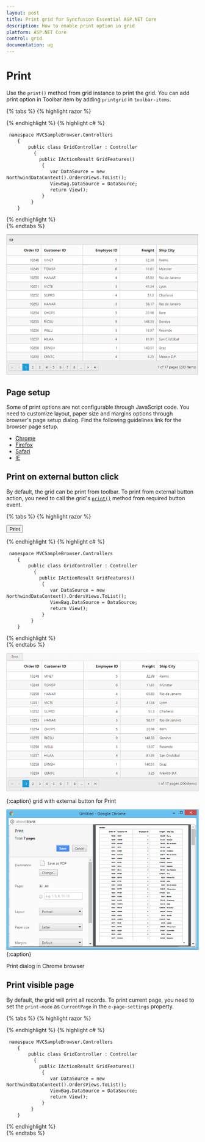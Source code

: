 ```yaml
---
layout: post
title: Print grid for Syncfusion Essential ASP.NET Core
description: How to enable print option in grid
platform: ASP.NET Core
control: grid
documentation: ug
---
```


# Print

Use the `print()` method from grid instance to print the grid. You can add print option in Toolbar item by adding `printgrid` in `toolbar-items`.

{% tabs %}
{% highlight razor %}

   <ej-grid id="FlatGrid" allow-paging="true" datasource="ViewBag.DataSource">
      <e-toolbar-settings show-toolbar="true" toolbar-items='@new List<string> {"printGrid"}'/>
        <e-columns>
            <e-column field="OrderID" header-text="Order ID" width="75" text-align="Right"></e-column>
            <e-column field="CustomerID" header-text="CustomerID" width="90"></e-column>
            <e-column field="EmployeeID" header-text="Employee ID" width="80" text-align="Right"></e-column>
            <e-column field="Freight" header-text="Freight" text-align="Right" width="80"></e-column>
            <e-column field="ShipCity" header-text="Ship City" width="90"></e-column>
        </e-columns>
   </ej-grid>
                   
{% endhighlight  %}
{% highlight c# %}

     namespace MVCSampleBrowser.Controllers
        {
            public class GridController : Controller
              { 
                public IActionResult GridFeatures()
                 {
                    var DataSource = new NorthwindDataContext().OrdersViews.ToList();
                    ViewBag.DataSource = DataSource;
                    return View();
                 }
             }
        } 
{% endhighlight  %}    
{% endtabs %}  

![](Print-Grid_images/Print_img1.png)


## Page setup

Some of print options are not configurable through JavaScript code. You need to customize layout, paper size and margins options through browser's page setup dialog. Find the following guidelines link for the browser page setup.

* [Chrome](https://support.google.com/chrome/answer/1379552?hl=en)
* [Firefox](https://support.mozilla.org/en-US/kb/how-print-web-pages-firefox)
* [Safari](http://www.mintprintables.com/print-tips/adjust-margins-osx/)
* [IE](http://www.helpteaching.com/help/print/index.htm) 

## Print on external button click

By default, the grid can be print from toolbar. To print from external button action, you need to call the grid's [`print()`](http://help.syncfusion.com/js/api/ejgrid#methods:print) method from required button event.

{% tabs %}
{% highlight razor %}
   
   <button id="print">Print</button>
   <ej-grid id="FlatGrid" allow-paging="true" datasource="ViewBag.DataSource">
      <e-toolbar-settings show-toolbar="true" toolbar-items='@new List<string> {"printGrid"}'/>
        <e-columns>
            <e-column field="OrderID" header-text="Order ID" width="75" text-align="Right"></e-column>
            <e-column field="CustomerID" header-text="Customer ID" width="90"></e-column>
            <e-column field="EmployeeID" header-text="Employee ID" width="80" text-align="Right"></e-column>
            <e-column field="Freight" header-text="Freight" text-align="Right" width="80"></e-column>
            <e-column field="ShipCity" header-text="Ship City" width="90"></e-column>
        </e-columns>
   </ej-grid>
   <script type="text/javascript">
      $("#print").ejButton({ 
            showRoundedCorner: true,
            size: "mini",
            click: function () {
            $("#PrintGrid").ejGrid("print");
        }
     });
    </script>
                   
{% endhighlight  %}
{% highlight c# %}

     namespace MVCSampleBrowser.Controllers
        {
            public class GridController : Controller
              { 
                public IActionResult GridFeatures()
                 {
                    var DataSource = new NorthwindDataContext().OrdersViews.ToList();
                    ViewBag.DataSource = DataSource;
                    return View();
                 }
             }
        } 
{% endhighlight  %}    
{% endtabs %}  

![](Print-Grid_images/Print_img2.png)

{:caption}
grid with external button for Print

![](Print-Grid_images/Print_img3.png)
{:caption}

Print dialog in Chrome browser

## Print visible page

By default, the grid will print all records. To print current page, you need to set the `print-mode` as `CurrentPage` in the `e-page-settings` property.

{% tabs %}
{% highlight razor %}

   <ej-grid id="FlatGrid" allow-paging="true" datasource="ViewBag.DataSource">
      <e-toolbar-settings show-toolbar="true" toolbar-items='@new List<string> {"printGrid"}'/>
       <e-page-settings print-mode="CurrentPage"></e-page-settings>
        <e-columns>
            <e-column field="OrderID" header-text="Order ID" width="75" text-align="Right"></e-column>
            <e-column field="CustomerID" header-text="CustomerID" width="90"></e-column>
            <e-column field="EmployeeID" header-text="Employee ID" width="80" text-align="Right"></e-column>
            <e-column field="Freight" header-text="Freight" text-align="Right" width="80"></e-column>
            <e-column field="ShipCity" header-text="Ship City" width="90"></e-column>
        </e-columns>
   </ej-grid>
                   
{% endhighlight  %}
{% highlight c# %}

     namespace MVCSampleBrowser.Controllers
        {
            public class GridController : Controller
              { 
                public IActionResult GridFeatures()
                 {
                    var DataSource = new NorthwindDataContext().OrdersViews.ToList();
                    ViewBag.DataSource = DataSource;
                    return View();
                 }
             }
        } 

{% endhighlight  %}    
{% endtabs %}  
